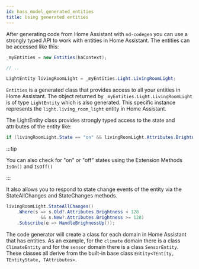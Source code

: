 ```yaml
---
id: hass_model_generated_entities
title: Using generated entities
---
```


After generating code from Home Assistant with `nd-codegen` you can use a strongly typed API to work with entities in Home Assistant. The entities can be accessed like this:

```csharp
_myEntities = new Entities(haContext);

// ..

LightEntity livingRoomLight = _myEntities.Light.LivingRoomLight;
```

`Entities` is a generated class that provides access to all your entities in Home Assistant. The object returned by `_myEntities.Light.LivingRoomLight` is of type `LightEntity` which is also generated. This specific instance represents the `light.living_room_light` entity in Home Assistant.

The LightEntity class provides strongly typed access to the state and attributes of the entity like:

```csharp
if (livingRoomLight.State == "on" && livingRoomLight.Attributes.Brightness > 100) // ...
```

:::tip

You can also check for "on" or "off" states using the Extension Methods `IsOn()` and `IsOff()`

:::

It also allows you to respond to state change events of the entity via the StateAllChanges and StateChanges methods.

```csharp
livingRoomLight.StateAllChanges()
    .Where(s => s.Old?.Attributes.Brightness < 128 
             && s.New?.Attributes.Brightness >= 128)
    .Subscribe(e => HandleBrighnessUp());
```

The code generator will create a class for each domain in Home Assistant that has entities. As an example, for the `climate` domain there is a class `ClimateEntity` and for the `sensor` domain there is a class `SensorEntity`. These classes all derive from the built-in base class `Entity<TEntity, TEntityState, TAttributes>`.
